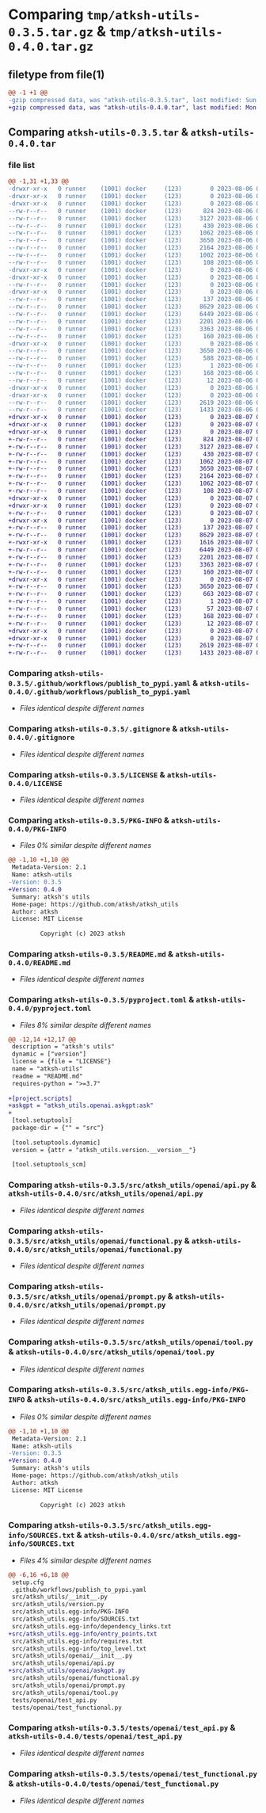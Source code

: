 # Comparing `tmp/atksh-utils-0.3.5.tar.gz` & `tmp/atksh-utils-0.4.0.tar.gz`

## filetype from file(1)

```diff
@@ -1 +1 @@
-gzip compressed data, was "atksh-utils-0.3.5.tar", last modified: Sun Aug  6 07:33:55 2023, max compression
+gzip compressed data, was "atksh-utils-0.4.0.tar", last modified: Mon Aug  7 01:20:23 2023, max compression
```

## Comparing `atksh-utils-0.3.5.tar` & `atksh-utils-0.4.0.tar`

### file list

```diff
@@ -1,31 +1,33 @@
-drwxr-xr-x   0 runner    (1001) docker     (123)        0 2023-08-06 07:33:55.257208 atksh-utils-0.3.5/
-drwxr-xr-x   0 runner    (1001) docker     (123)        0 2023-08-06 07:33:55.257208 atksh-utils-0.3.5/.github/
-drwxr-xr-x   0 runner    (1001) docker     (123)        0 2023-08-06 07:33:55.257208 atksh-utils-0.3.5/.github/workflows/
--rw-r--r--   0 runner    (1001) docker     (123)      824 2023-08-06 07:33:45.000000 atksh-utils-0.3.5/.github/workflows/publish_to_pypi.yaml
--rw-r--r--   0 runner    (1001) docker     (123)     3127 2023-08-06 07:33:45.000000 atksh-utils-0.3.5/.gitignore
--rw-r--r--   0 runner    (1001) docker     (123)      430 2023-08-06 07:33:45.000000 atksh-utils-0.3.5/.pre-commit-config.yaml
--rw-r--r--   0 runner    (1001) docker     (123)     1062 2023-08-06 07:33:45.000000 atksh-utils-0.3.5/LICENSE
--rw-r--r--   0 runner    (1001) docker     (123)     3650 2023-08-06 07:33:55.257208 atksh-utils-0.3.5/PKG-INFO
--rw-r--r--   0 runner    (1001) docker     (123)     2164 2023-08-06 07:33:45.000000 atksh-utils-0.3.5/README.md
--rw-r--r--   0 runner    (1001) docker     (123)     1002 2023-08-06 07:33:45.000000 atksh-utils-0.3.5/pyproject.toml
--rw-r--r--   0 runner    (1001) docker     (123)      108 2023-08-06 07:33:55.261208 atksh-utils-0.3.5/setup.cfg
-drwxr-xr-x   0 runner    (1001) docker     (123)        0 2023-08-06 07:33:55.257208 atksh-utils-0.3.5/src/
-drwxr-xr-x   0 runner    (1001) docker     (123)        0 2023-08-06 07:33:55.257208 atksh-utils-0.3.5/src/atksh_utils/
--rw-r--r--   0 runner    (1001) docker     (123)        0 2023-08-06 07:33:45.000000 atksh-utils-0.3.5/src/atksh_utils/__init__.py
-drwxr-xr-x   0 runner    (1001) docker     (123)        0 2023-08-06 07:33:55.257208 atksh-utils-0.3.5/src/atksh_utils/openai/
--rw-r--r--   0 runner    (1001) docker     (123)      137 2023-08-06 07:33:45.000000 atksh-utils-0.3.5/src/atksh_utils/openai/__init__.py
--rw-r--r--   0 runner    (1001) docker     (123)     8629 2023-08-06 07:33:45.000000 atksh-utils-0.3.5/src/atksh_utils/openai/api.py
--rw-r--r--   0 runner    (1001) docker     (123)     6449 2023-08-06 07:33:45.000000 atksh-utils-0.3.5/src/atksh_utils/openai/functional.py
--rw-r--r--   0 runner    (1001) docker     (123)     2201 2023-08-06 07:33:45.000000 atksh-utils-0.3.5/src/atksh_utils/openai/prompt.py
--rw-r--r--   0 runner    (1001) docker     (123)     3363 2023-08-06 07:33:45.000000 atksh-utils-0.3.5/src/atksh_utils/openai/tool.py
--rw-r--r--   0 runner    (1001) docker     (123)      160 2023-08-06 07:33:55.000000 atksh-utils-0.3.5/src/atksh_utils/version.py
-drwxr-xr-x   0 runner    (1001) docker     (123)        0 2023-08-06 07:33:55.257208 atksh-utils-0.3.5/src/atksh_utils.egg-info/
--rw-r--r--   0 runner    (1001) docker     (123)     3650 2023-08-06 07:33:55.000000 atksh-utils-0.3.5/src/atksh_utils.egg-info/PKG-INFO
--rw-r--r--   0 runner    (1001) docker     (123)      588 2023-08-06 07:33:55.000000 atksh-utils-0.3.5/src/atksh_utils.egg-info/SOURCES.txt
--rw-r--r--   0 runner    (1001) docker     (123)        1 2023-08-06 07:33:55.000000 atksh-utils-0.3.5/src/atksh_utils.egg-info/dependency_links.txt
--rw-r--r--   0 runner    (1001) docker     (123)      168 2023-08-06 07:33:55.000000 atksh-utils-0.3.5/src/atksh_utils.egg-info/requires.txt
--rw-r--r--   0 runner    (1001) docker     (123)       12 2023-08-06 07:33:55.000000 atksh-utils-0.3.5/src/atksh_utils.egg-info/top_level.txt
-drwxr-xr-x   0 runner    (1001) docker     (123)        0 2023-08-06 07:33:55.257208 atksh-utils-0.3.5/tests/
-drwxr-xr-x   0 runner    (1001) docker     (123)        0 2023-08-06 07:33:55.257208 atksh-utils-0.3.5/tests/openai/
--rw-r--r--   0 runner    (1001) docker     (123)     2619 2023-08-06 07:33:45.000000 atksh-utils-0.3.5/tests/openai/test_api.py
--rw-r--r--   0 runner    (1001) docker     (123)     1433 2023-08-06 07:33:45.000000 atksh-utils-0.3.5/tests/openai/test_functional.py
+drwxr-xr-x   0 runner    (1001) docker     (123)        0 2023-08-07 01:20:23.640003 atksh-utils-0.4.0/
+drwxr-xr-x   0 runner    (1001) docker     (123)        0 2023-08-07 01:20:23.636003 atksh-utils-0.4.0/.github/
+drwxr-xr-x   0 runner    (1001) docker     (123)        0 2023-08-07 01:20:23.636003 atksh-utils-0.4.0/.github/workflows/
+-rw-r--r--   0 runner    (1001) docker     (123)      824 2023-08-07 01:20:11.000000 atksh-utils-0.4.0/.github/workflows/publish_to_pypi.yaml
+-rw-r--r--   0 runner    (1001) docker     (123)     3127 2023-08-07 01:20:11.000000 atksh-utils-0.4.0/.gitignore
+-rw-r--r--   0 runner    (1001) docker     (123)      430 2023-08-07 01:20:11.000000 atksh-utils-0.4.0/.pre-commit-config.yaml
+-rw-r--r--   0 runner    (1001) docker     (123)     1062 2023-08-07 01:20:11.000000 atksh-utils-0.4.0/LICENSE
+-rw-r--r--   0 runner    (1001) docker     (123)     3650 2023-08-07 01:20:23.640003 atksh-utils-0.4.0/PKG-INFO
+-rw-r--r--   0 runner    (1001) docker     (123)     2164 2023-08-07 01:20:11.000000 atksh-utils-0.4.0/README.md
+-rw-r--r--   0 runner    (1001) docker     (123)     1062 2023-08-07 01:20:11.000000 atksh-utils-0.4.0/pyproject.toml
+-rw-r--r--   0 runner    (1001) docker     (123)      108 2023-08-07 01:20:23.640003 atksh-utils-0.4.0/setup.cfg
+drwxr-xr-x   0 runner    (1001) docker     (123)        0 2023-08-07 01:20:23.636003 atksh-utils-0.4.0/src/
+drwxr-xr-x   0 runner    (1001) docker     (123)        0 2023-08-07 01:20:23.636003 atksh-utils-0.4.0/src/atksh_utils/
+-rw-r--r--   0 runner    (1001) docker     (123)        0 2023-08-07 01:20:11.000000 atksh-utils-0.4.0/src/atksh_utils/__init__.py
+drwxr-xr-x   0 runner    (1001) docker     (123)        0 2023-08-07 01:20:23.640003 atksh-utils-0.4.0/src/atksh_utils/openai/
+-rw-r--r--   0 runner    (1001) docker     (123)      137 2023-08-07 01:20:11.000000 atksh-utils-0.4.0/src/atksh_utils/openai/__init__.py
+-rw-r--r--   0 runner    (1001) docker     (123)     8629 2023-08-07 01:20:11.000000 atksh-utils-0.4.0/src/atksh_utils/openai/api.py
+-rwxr-xr-x   0 runner    (1001) docker     (123)     1616 2023-08-07 01:20:11.000000 atksh-utils-0.4.0/src/atksh_utils/openai/askgpt.py
+-rw-r--r--   0 runner    (1001) docker     (123)     6449 2023-08-07 01:20:11.000000 atksh-utils-0.4.0/src/atksh_utils/openai/functional.py
+-rw-r--r--   0 runner    (1001) docker     (123)     2201 2023-08-07 01:20:11.000000 atksh-utils-0.4.0/src/atksh_utils/openai/prompt.py
+-rw-r--r--   0 runner    (1001) docker     (123)     3363 2023-08-07 01:20:11.000000 atksh-utils-0.4.0/src/atksh_utils/openai/tool.py
+-rw-r--r--   0 runner    (1001) docker     (123)      160 2023-08-07 01:20:23.000000 atksh-utils-0.4.0/src/atksh_utils/version.py
+drwxr-xr-x   0 runner    (1001) docker     (123)        0 2023-08-07 01:20:23.636003 atksh-utils-0.4.0/src/atksh_utils.egg-info/
+-rw-r--r--   0 runner    (1001) docker     (123)     3650 2023-08-07 01:20:23.000000 atksh-utils-0.4.0/src/atksh_utils.egg-info/PKG-INFO
+-rw-r--r--   0 runner    (1001) docker     (123)      663 2023-08-07 01:20:23.000000 atksh-utils-0.4.0/src/atksh_utils.egg-info/SOURCES.txt
+-rw-r--r--   0 runner    (1001) docker     (123)        1 2023-08-07 01:20:23.000000 atksh-utils-0.4.0/src/atksh_utils.egg-info/dependency_links.txt
+-rw-r--r--   0 runner    (1001) docker     (123)       57 2023-08-07 01:20:23.000000 atksh-utils-0.4.0/src/atksh_utils.egg-info/entry_points.txt
+-rw-r--r--   0 runner    (1001) docker     (123)      168 2023-08-07 01:20:23.000000 atksh-utils-0.4.0/src/atksh_utils.egg-info/requires.txt
+-rw-r--r--   0 runner    (1001) docker     (123)       12 2023-08-07 01:20:23.000000 atksh-utils-0.4.0/src/atksh_utils.egg-info/top_level.txt
+drwxr-xr-x   0 runner    (1001) docker     (123)        0 2023-08-07 01:20:23.636003 atksh-utils-0.4.0/tests/
+drwxr-xr-x   0 runner    (1001) docker     (123)        0 2023-08-07 01:20:23.640003 atksh-utils-0.4.0/tests/openai/
+-rw-r--r--   0 runner    (1001) docker     (123)     2619 2023-08-07 01:20:11.000000 atksh-utils-0.4.0/tests/openai/test_api.py
+-rw-r--r--   0 runner    (1001) docker     (123)     1433 2023-08-07 01:20:11.000000 atksh-utils-0.4.0/tests/openai/test_functional.py
```

### Comparing `atksh-utils-0.3.5/.github/workflows/publish_to_pypi.yaml` & `atksh-utils-0.4.0/.github/workflows/publish_to_pypi.yaml`

 * *Files identical despite different names*

### Comparing `atksh-utils-0.3.5/.gitignore` & `atksh-utils-0.4.0/.gitignore`

 * *Files identical despite different names*

### Comparing `atksh-utils-0.3.5/LICENSE` & `atksh-utils-0.4.0/LICENSE`

 * *Files identical despite different names*

### Comparing `atksh-utils-0.3.5/PKG-INFO` & `atksh-utils-0.4.0/PKG-INFO`

 * *Files 0% similar despite different names*

```diff
@@ -1,10 +1,10 @@
 Metadata-Version: 2.1
 Name: atksh-utils
-Version: 0.3.5
+Version: 0.4.0
 Summary: atksh's utils
 Home-page: https://github.com/atksh/atksh_utils
 Author: atksh
 License: MIT License
         
         Copyright (c) 2023 atksh
```

### Comparing `atksh-utils-0.3.5/README.md` & `atksh-utils-0.4.0/README.md`

 * *Files identical despite different names*

### Comparing `atksh-utils-0.3.5/pyproject.toml` & `atksh-utils-0.4.0/pyproject.toml`

 * *Files 8% similar despite different names*

```diff
@@ -12,14 +12,17 @@
 description = "atksh's utils"
 dynamic = ["version"]
 license = {file = "LICENSE"}
 name = "atksh-utils"
 readme = "README.md"
 requires-python = ">=3.7"
 
+[project.scripts]
+askgpt = "atksh_utils.openai.askgpt:ask"
+
 [tool.setuptools]
 package-dir = {"" = "src"}
 
 [tool.setuptools.dynamic]
 version = {attr = "atksh_utils.version.__version__"}
 
 [tool.setuptools_scm]
```

### Comparing `atksh-utils-0.3.5/src/atksh_utils/openai/api.py` & `atksh-utils-0.4.0/src/atksh_utils/openai/api.py`

 * *Files identical despite different names*

### Comparing `atksh-utils-0.3.5/src/atksh_utils/openai/functional.py` & `atksh-utils-0.4.0/src/atksh_utils/openai/functional.py`

 * *Files identical despite different names*

### Comparing `atksh-utils-0.3.5/src/atksh_utils/openai/prompt.py` & `atksh-utils-0.4.0/src/atksh_utils/openai/prompt.py`

 * *Files identical despite different names*

### Comparing `atksh-utils-0.3.5/src/atksh_utils/openai/tool.py` & `atksh-utils-0.4.0/src/atksh_utils/openai/tool.py`

 * *Files identical despite different names*

### Comparing `atksh-utils-0.3.5/src/atksh_utils.egg-info/PKG-INFO` & `atksh-utils-0.4.0/src/atksh_utils.egg-info/PKG-INFO`

 * *Files 0% similar despite different names*

```diff
@@ -1,10 +1,10 @@
 Metadata-Version: 2.1
 Name: atksh-utils
-Version: 0.3.5
+Version: 0.4.0
 Summary: atksh's utils
 Home-page: https://github.com/atksh/atksh_utils
 Author: atksh
 License: MIT License
         
         Copyright (c) 2023 atksh
```

### Comparing `atksh-utils-0.3.5/src/atksh_utils.egg-info/SOURCES.txt` & `atksh-utils-0.4.0/src/atksh_utils.egg-info/SOURCES.txt`

 * *Files 4% similar despite different names*

```diff
@@ -6,16 +6,18 @@
 setup.cfg
 .github/workflows/publish_to_pypi.yaml
 src/atksh_utils/__init__.py
 src/atksh_utils/version.py
 src/atksh_utils.egg-info/PKG-INFO
 src/atksh_utils.egg-info/SOURCES.txt
 src/atksh_utils.egg-info/dependency_links.txt
+src/atksh_utils.egg-info/entry_points.txt
 src/atksh_utils.egg-info/requires.txt
 src/atksh_utils.egg-info/top_level.txt
 src/atksh_utils/openai/__init__.py
 src/atksh_utils/openai/api.py
+src/atksh_utils/openai/askgpt.py
 src/atksh_utils/openai/functional.py
 src/atksh_utils/openai/prompt.py
 src/atksh_utils/openai/tool.py
 tests/openai/test_api.py
 tests/openai/test_functional.py
```

### Comparing `atksh-utils-0.3.5/tests/openai/test_api.py` & `atksh-utils-0.4.0/tests/openai/test_api.py`

 * *Files identical despite different names*

### Comparing `atksh-utils-0.3.5/tests/openai/test_functional.py` & `atksh-utils-0.4.0/tests/openai/test_functional.py`

 * *Files identical despite different names*


